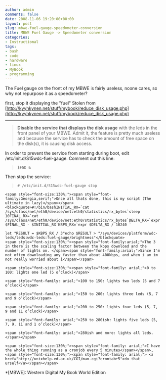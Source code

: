 ```yaml
---
author: admin
comments: false
date: 2008-11-06 19:20:00+00:00
layout: post
slug: mbwe-fuel-gauge-speedometer-conversion
title: MBWE Fuel Gauge -> Speedometer conversion
categories:
- Instructional
tags:
- bash
- code
- hardware
- linux
- MyBook
- programming
---
```


The Fuel gauge on the front of my MBWE is fairly useless, noone cares, so why not repurpose it as a speedometer?

first, stop it displaying the "fuel" Stolen from [http://kyyhkynen.net/stuff/mybook/reduce_disk_usage.php](http://kyyhkynen.net/stuff/mybook/reduce_disk_usage.php)

****

> **Disable the service that displays the disk usage** with the leds in the front panel of your MBWE. Admit it, the feature is pretty much useless and because the service has to check the amount of free space on the disk(s), it is causing disk access.

In order to prevent the service from starting during boot, edit /etc/init.d/S15wdc-fuel-gauge. Comment out this line:

>     
>     $FGD &
> 
> 
Then stop the service:

>     
>     # /etc/init.d/S15wdc-fuel-gauge stop
> 
> 

    
    <span style="font-size:130%;"><span style="font-family:Georgia,serif;">Once all thats done, this is my script (The ultimate in lazy)</span></span>
    <blockquote>#!/bin/bashINITIAL_RX=`cat /sys/class/net/eth0/device/net:eth0/statistics/rx_bytes`sleep 10FINAL_RX=`cat /sys/class/net/eth0/device/net:eth0/statistics/rx_bytes`DELTA_RX=`expr $FINAL_RX - $INITIAL_RX`KBPS_RX=`expr $DELTA_RX / 10240 `
    
    let "RESULT = $KBPS_RX / 3"echo $RESULT > "/sys/devices/platform/wdc-leds/leds:wdc-leds:fuel-gauge/brightness"</blockquote>
    <span style="font-size:130%;"><span style="font-family:arial;">The 3 in there is the scaling factor between the kbps download and the number of lights on. </span><span style="font-family:arial;">Since I'm not often downloading any faster than about 400kbps, and when i am im not really worried about i</span></span>
    
    <span style="font-size:130%;"><span style="font-family: arial;">0 to 100: lights one led (5 o’clock)</span>
    
    <span style="font-family: arial;">100 to 150: lights two leds (5 and 7 o’clock)</span>
    
    <span style="font-family: arial;">150 to 200: lights three leds (5, 7 and 9 o’clock)</span>
    
    <span style="font-family: arial;">200 to 250: lights four leds (5, 7, 9 and 11 o’clock)</span>
    
    <span style="font-family: arial;">250 to 280ish: lights five leds (5, 7, 9, 11 and 1 o’clock)</span>
    
    <span style="font-family: arial;">280ish and more: lights all leds.</span></span>
    
    <span style="font-size:130%;"><span style="font-family: arial;">I have the whole thing running as a cronjob every 5 minutes</span></span>,<span style="font-size:130%;"><span style="font-family: arial;"> <a href="http://unixhelp.ed.ac.uk/CGI/man-cgi?crontab+5">do that urself</a></span></span>

\*[MBWE]: Western Digital My Book World Edition
